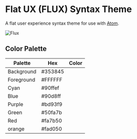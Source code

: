 # Flat UX (FLUX) Syntax Theme

A flat user experience syntax theme for use with [Atom](https://atom.io/).

![Flux](https://github.com/ikaikastine/flux-syntax/blob/master/Screenshot.png)

## Color Palette

Palette     | Hex     | Color
---         | ---     | ---
Background  | #353845 |
Foreground  | #FFFFFF |
Cyan        | #90ffef |
Blue        | #90d8ff |
Purple      | #bd93f9 |
Green       | #50fa7b |
Red         | #fa7b50 |
orange      | #fad050 |

